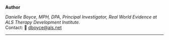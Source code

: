 
**Author**

*Danielle Boyce, MPH, DPA, Principal Investigator, Real World Evidence at ALS Therapy Development Institute.*  
Contact: 📧 [dboyce@als.net](mailto:dboyce@als.net)

---
